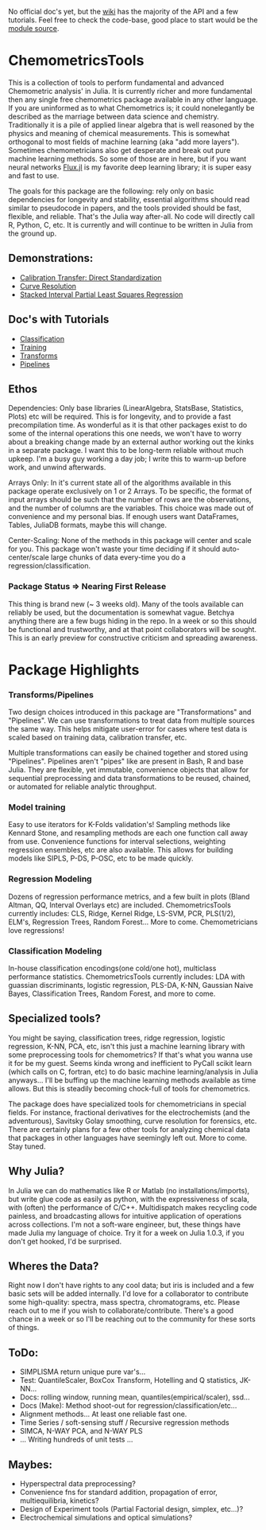No official doc's yet, but the [wiki](https://github.com/caseykneale/ChemometricsTools/wiki) has the majority of the API and a few tutorials. Feel free to check the code-base, good place to start would be the [module source](https://github.com/caseykneale/ChemometricsTools/blob/master/src/ChemometricsTools.jl).

# ChemometricsTools
This is a collection of tools to perform fundamental and advanced Chemometric analysis' in Julia. It is currently richer and more fundamental then any single free chemometrics package available in any other language. If you are uninformed as to what Chemometrics is; it could nonelegantly be described as the marriage between data science and chemistry. Traditionally it is a pile of applied linear algebra that is well reasoned by the physics and meaning of chemical measurements. This is somewhat orthogonal to most fields of machine learning (aka "add more layers"). Sometimes chemometricians also get desperate and break out pure machine learning methods. So some of those are in here, but if you want neural networks [Flux.jl](https://github.com/FluxML/Flux.jl) is my favorite deep learning library; it is super easy and fast to use.

The goals for this package are the following: rely only on basic dependencies for longevity and stability, essential algorithms should read similar to pseudocode in papers, and the tools provided should be fast, flexible, and reliable. That's the Julia way after-all. No code will directly call R, Python, C, etc. It is currently and will continue to be written in Julia from the ground up.

## Demonstrations:
  - [Calibration Transfer: Direct Standardization](https://github.com/caseykneale/ChemometricsTools/wiki/Calibration-Transfer:-Direct-Standardization-Demo)
  - [Curve Resolution](https://github.com/caseykneale/ChemometricsTools/wiki/Curve-Resolution:-Demo)
  - [Stacked Interval Partial Least Squares Regression](https://github.com/caseykneale/ChemometricsTools/wiki/Stacked-Interval-Partial-Least-Squares:-A-Demo)
## Doc's with Tutorials
  - [Classification](https://github.com/caseykneale/ChemometricsTools/wiki/Classification-Methods)
  - [Training](https://github.com/caseykneale/ChemometricsTools/wiki/Training-Methods)
  - [Transforms](https://github.com/caseykneale/ChemometricsTools/wiki/Transformations)
  - [Pipelines](https://github.com/caseykneale/ChemometricsTools/wiki/Pipelines)

## Ethos
Dependencies: Only base libraries (LinearAlgebra, StatsBase, Statistics, Plots) etc will be required. This is for longevity, and to provide a fast precompilation time. As wonderful as it is that other packages exist to do some of the internal operations this one needs, we won't have to worry about a breaking change made by an external author working out the kinks in a separate package. I want this to be long-term reliable without much upkeep. I'm a busy guy working a day job; I write this to warm-up before work, and unwind afterwards.

Arrays Only: In it's current state all of the algorithms available in this package operate exclusively on 1 or 2 Arrays. To be specific, the format of input arrays should be such that the number of rows are the observations, and the number of columns are the variables. This choice was made out of convenience and my personal bias. If enough users want DataFrames, Tables, JuliaDB formats, maybe this will change.

Center-Scaling: None of the methods in this package will center and scale for you. This package won't waste your time deciding if it should auto-center/scale large chunks of data every-time you do a regression/classification.

### Package Status => Nearing First Release
This thing is brand new (~ 3 weeks old). Many of the tools available can reliably be used, but the documentation is somewhat vague. Betchya anything there are a few bugs hiding in the repo. In a week or so this should be functional and trustworthy, and at that point collaborators will be sought. This is an early preview for constructive criticism and spreading awareness.

# Package Highlights
### Transforms/Pipelines
Two design choices introduced in this package are "Transformations" and "Pipelines". We can use transformations to treat data from multiple sources the same way. This helps mitigate user-error for cases where test data is scaled based on training data, calibration transfer, etc.

Multiple transformations can easily be chained together and stored using "Pipelines". Pipelines aren't "pipes" like are present in Bash, R and base Julia. They are flexible, yet immutable, convenience objects that allow for sequential preprocessing and data transformations to be reused, chained, or automated for reliable analytic throughput.

### Model training
Easy to use iterators for K-Folds validation's! Sampling methods like Kennard Stone, and resampling methods are each one function call away from use. Convenience functions for interval selections, weighting regression ensembles, etc are also available. This allows for building models like SIPLS, P-DS, P-OSC, etc to be made quickly.

### Regression Modeling
Dozens of regression performance metrics, and a few built in plots (Bland Altman, QQ, Interval Overlays etc) are included. ChemometricsTools currently includes: CLS, Ridge, Kernel Ridge, LS-SVM, PCR, PLS(1/2), ELM's, Regression Trees, Random Forest... More to come. Chemometricians love regressions!

### Classification Modeling
In-house classification encodings(one cold/one hot), multiclass performance statistics. ChemometricsTools currently includes: LDA with guassian discriminants, logistic regression, PLS-DA, K-NN, Gaussian Naive Bayes, Classification Trees, Random Forest, and more to come.

## Specialized tools?
You might be saying, classification trees, ridge regression, logistic regression, K-NN, PCA, etc, isn't this just a machine learning library with some preprocessing tools for chemometrics? If that's what you wanna use it for be my guest. Seems kinda wrong and inefficient to PyCall scikit learn (which calls on C, fortran, etc) to do basic machine learning/analysis in Julia anyways... I'll be buffing up the machine learning methods available as time allows. But this is steadily becoming chock-full of tools for chemometrics.

The package does have specialized tools for chemometricians in special fields. For instance, fractional derivatives for the electrochemists (and the adventurous), Savitsky Golay smoothing, curve resolution for forensics, etc. There are certainly plans for a few other tools for analyzing chemical data that packages in other languages have seemingly left out. More to come. Stay tuned.

## Why Julia?
In Julia we can do mathematics like R or Matlab (no installations/imports), but write glue code as easily as python, with the expressiveness of scala, with (often) the performance of C/C++. Multidispatch makes recycling code painless, and broadcasting allows for intuitive application of operations across collections. I'm not a soft-ware engineer, but, these things have made Julia my language of choice. Try it for a week on Julia 1.0.3, if you don't get hooked, I'd be surprised.

## Wheres the Data?
Right now I don't have rights to any cool data; but iris is included and a few basic sets will be added internally. I'd love for a collaborator to contribute some high-quality: spectra, mass spectra, chromatograms, etc. Please reach out to me if you wish to collaborate/contribute. There's a good chance in a week or so I'll be reaching out to the community for these sorts of things.

## ToDo:
  - SIMPLISMA return unique pure var's...
  - Test: QuantileScaler, BoxCox Transform, Hotelling and Q statistics, JK-NN...
  - Docs: rolling window, running mean, quantiles(empirical/scaler), ssd...
  - Docs (Make): Method shoot-out for regression/classification/etc...
  - Alignment methods... At least one reliable fast one.
  - Time Series / soft-sensing stuff / Recursive regression methods
  - SIMCA, N-WAY PCA, and N-WAY PLS
  - ... Writing hundreds of unit tests ...

## Maybes:
  - Hyperspectral data preprocessing?
  - Convenience fns for standard addition, propagation of error, multiequilibria, kinetics?
  - Design of Experiment tools (Partial Factorial design, simplex, etc...)?
  - Electrochemical simulations and optical simulations?
